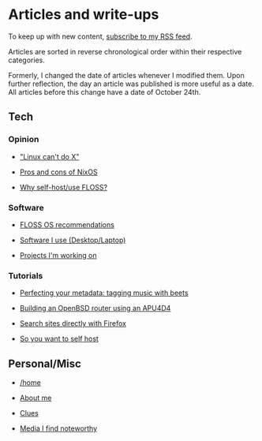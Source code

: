 # Articles and write-ups

To keep up with new content, [subscribe to my RSS feed](/rss.xml).

Articles are sorted in reverse chronological order within their
respective categories.

Formerly, I changed the date of articles whenever I modified them. Upon
further reflection, the day an article was published is more useful as a
date. All articles before this change have a date of October 24th.

## Tech

### Opinion

- ["Linux can't do X"](/linux-cant-do-x.html "2020-11-11")

- [Pros and cons of NixOS](/nixos.html "2020-10-24")

- [Why self-host/use FLOSS?](/why-self-host.html "2020-10-24")

### Software

- [FLOSS OS recommendations](/os.html "2020-10-24")

- [Software I use (Desktop/Laptop)](/software.html "2020-10-24")

- [Projects I'm working on](/src "2020-10-24")

### Tutorials

- [Perfecting your metadata: tagging music with beets](/beets.html "2020-11-05")

- [Building an OpenBSD router using an APU4D4](/openbsd-router.html "2020-10-24")

- [Search sites directly with Firefox](/direct-search-with-firefox.html "2020-10-24")

- [So you want to self host](/self-host-guide.html "2020-10-24")

## Personal/Misc

- [/home](/index.html "2020-10-24")

- [About me](/about-me.html "2020-10-24")

- [Clues](/clues.html "2020-10-24")

- [Media I find noteworthy](/media.html "2020-10-24")
